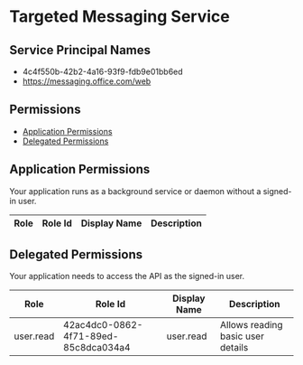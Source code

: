 # Targeted Messaging Service
## Service Principal Names
- 4c4f550b-42b2-4a16-93f9-fdb9e01bb6ed
- https://messaging.office.com/web

 ## Permissions
- [Application Permissions](#application-permissions)
- [Delegated Permissions](#delegated-permissions)

## Application Permissions
Your application runs as a background service or daemon without a signed-in user.

| Role | Role Id | Display Name | Description |
|---|---|---|---|

## Delegated Permissions
Your application needs to access the API as the signed-in user. 

| Role | Role Id | Display Name | Description |
|---|---|---|---|
| user.read | 42ac4dc0-0862-4f71-89ed-85c8dca034a4 | user.read | Allows reading basic user details |

